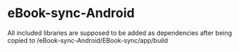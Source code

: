 # eBook-sync-Android
All included libraries are supposed to be added as dependencies after being copied to /eBook-sync-Android/EBook-sync/app/build
